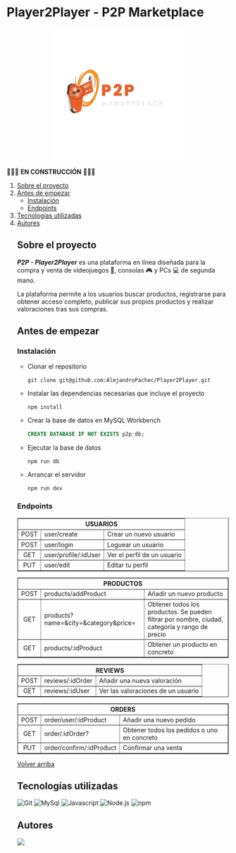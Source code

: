 # Player2Player - P2P Marketplace

<div align="center"><img src="../logo.png" width="300px"></div>

🚨🚧🚧 **EN CONSTRUCCIÓN** 🚧🚧🚨

<ol id='menu'>
  <li>
    <a href='#sobre-el-proyecto'>Sobre el proyecto</a>
  </li>
  <li>
    <a href="#antes-de-empezar">Antes de empezar</a>
    <ul>
      <li><a href='#instalación'>Instalación</a></li>
      <li><a href='#endpoints'>Endpoints</a></li>
    </ul>
  </li>
  <li>
    <a href="#tecnologías-utilizadas">Tecnologías utilizadas</a>
  </li>
  <li>
    <a href="#autores">Autores</a>
  </li>

## Sobre el proyecto
**_P2P - Player2Player_** es una plataforma en línea diseñada para la compra y venta de videojuegos 👾, consolas 🎮 y PCs 💻 de segunda mano. 

La plataforma permite a los usuarios buscar productos, registrarse para obtener acceso completo, publicar sus propios productos y realizar valoraciones tras sus compras. 


## Antes de empezar
### Instalación
* Clonar el repositorio
    ```
    git clone git@github.com:AlejandroPachec/Player2Player.git
    ```
* Instalar las dependencias necesarias que incluye el proyecto
    ```
    npm install 
    ```
* Crear la base de datos en MySQL Workbench
   ```sql
   CREATE DATABASE IF NOT EXISTS p2p_db;
   ```
* Ejecutar la base de datos
    ```
    npm run db
    ```
* Arrancar el servidor
   ```
   npm run dev
   ```

### Endpoints
  <table border>
    <tbody>
      <tr>
        <th colspan="3">USUARIOS</th>
      </tr>
      <tr>
        <td align="center">POST</td>
        <td>user/create</td>
        <td>Crear un nuevo usuario</td>
      </tr>
      <tr>
        <td align="center">POST</td>
        <td>user/login</td>
        <td>Loguear un usuario</td>
      </tr>
      <tr>
        <td align="center">GET</td>
        <td>user/profile/:idUser</td>
        <td>Ver el perfil de un usuario</td>
      </tr>
      <tr>
        <td align="center">PUT</td>
        <td>user/edit</td>
        <td>Editar tu perfil</td>
      </tr>
    </tbody>
  </table>
  
  <table border>
    <tbody>
      <tr>
        <th colspan="3">PRODUCTOS</th>
      </tr>
      <tr>
        <td align="center">POST</td>
        <td>products/addProduct</td>
        <td>Añadir un nuevo producto</td>
      </tr>
      <tr>
        <td align="center">GET</td>
        <td>products?name=&city=&category&price=</td>
        <td>Obtener todos los productos. Se pueden filtrar por nombre, ciudad, categoría y rango de precio</td>
      </tr>
      <tr>
        <td align="center">GET</td>
        <td>products/:idProduct</td>
        <td>Obtener un producto en concreto</td>
      </tr>
    </tbody>
  </table>

  <table border>
    <tbody>
      <tr>
        <th colspan="3">REVIEWS</th>
      </tr>
      <tr>
        <td align="center">POST</td>
        <td>reviews/:idOrder</td>
        <td>Añadir una nueva valoración</td>
      </tr>
      <tr>
        <td align="center">GET</td>
        <td>reviews/:idUser</td>
        <td>Ver las valoraciones de un usuario</td>
      </tr>
    </tbody>
  </table>
   
  <table border>
    <tbody>
      <tr>
        <th colspan="3">ORDERS</th>
      </tr>
      <tr>
        <td align="center">POST</td>
        <td>order/user/:idProduct</td>
        <td>Añadir una nuevo pedido</td>
      </tr>
      <tr>
        <td align="center">GET</td>
        <td>order/:idOrder?</td>
        <td>Obtener todos los pedidos o uno en concreto</td>
      </tr>
      <tr>
        <td align="center">PUT</td>
        <td>order/confirm/:idProduct</td>
        <td>Confirmar una venta</td>
      </tr>
    </tbody>
  </table>

<a href="#menu">Volver arriba</a>


## Tecnologías utilizadas
![Git](	https://img.shields.io/badge/GIT-E44C30?style=for-the-badge&logo=git&logoColor=white)
![MySql](https://img.shields.io/badge/MySQL-005C84?style=for-the-badge&logo=mysql&logoColor=white)
![Javascript](https://img.shields.io/badge/JavaScript-323330?style=for-the-badge&logo=javascript&logoColor=F7DF1E)
![Node.js](https://img.shields.io/badge/Node%20js-339933?style=for-the-badge&logo=nodedotjs&logoColor=white)
![npm](https://img.shields.io/badge/npm-CB3837?style=for-the-badge&logo=npm&logoColor=wProject_X)


## Autores
<a href="https://github.com/AlejandroPachec/Player2Player/graphs/contributors">
  <img src="https://contrib.rocks/image?repo=AlejandroPachec/Player2Player" />
</a>
